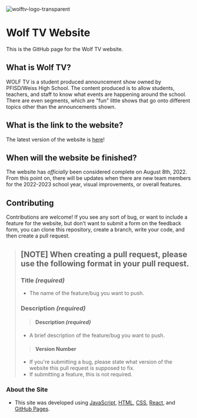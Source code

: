 ![wolftv-logo-transparent](https://user-images.githubusercontent.com/76978800/179336821-35ad8f9d-1a69-46d5-ba4c-3662186952c2.png)
# Wolf TV Website

This is the GitHub page for the Wolf TV website.

## What is Wolf TV?

WOLF TV is a student produced announcement show owned by PFISD/Weiss High School. The content produced is to allow students, teachers, and staff to know what events are happening around the school. There are even segments, which are "fun" little shows that go onto different topics other than the announcements shown.

## What is the link to the website?

The latest version of the website is [here](https://marke16.github.io/WolfTV/)!

## When will the website be finished?

The website has *officially* been considered complete on August 8th, 2022. From this point on, there will be updates when there are new team members for the 2022-2023 school year, visual improvements, or overall features.

## Contributing

Contributions are welcome! If you see any sort of bug, or want to include
a feature for the website, but don't want to submit a form on the feedback form,
you can clone this repository, create a branch, write your code, and then create 
a pull request.

> [**NOTE**] When creating a pull request, please use the following 
> format in your pull request.
> ---
> ### Title *(required)*
> - The name of the feature/bug you want to push.
> ### Description *(required)*
>> #### Description *(required)*
> - A brief description of the feature/bug you want to push.
>> #### Version Number
> - If you're submitting a bug, please state what version of the website
> this pull request is supposed to fix. 
> - If submitting a feature, this is
> not required.


### About the Site
- This site was developed using [JavaScript](https://developer.mozilla.org/en-US/docs/Web/JavaScript), [HTML](https://developer.mozilla.org/en-US/docs/Web/HTML), [CSS](https://developer.mozilla.org/en-US/docs/Web/CSS), [React](https://reactjs.org/), and [GitHub Pages](https://pages.github.com/).